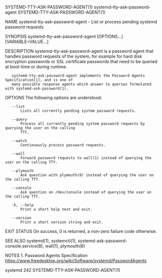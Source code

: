 SYSTEMD-TTY-ASK-PASSWORD-AGENT(1)   systemd-tty-ask-password-agent   SYSTEMD-TTY-ASK-PASSWORD-AGENT(1)

NAME
       systemd-tty-ask-password-agent - List or process pending systemd password requests

SYNOPSIS
       systemd-tty-ask-password-agent [OPTIONS...] [VARIABLE=VALUE...]

DESCRIPTION
       systemd-tty-ask-password-agent is a password agent that handles password requests of the
       system, for example for hard disk encryption passwords or SSL certificate passwords that need
       to be queried at boot-time or during runtime.

       systemd-tty-ask-password-agent implements the Password Agents Specification[1], and is one of
       many possible response agents which answer to queries formulated with systemd-ask-password(1).

OPTIONS
       The following options are understood:

       --list
           Lists all currently pending system password requests.

       --query
           Process all currently pending system password requests by querying the user on the calling
           TTY.

       --watch
           Continuously process password requests.

       --wall
           Forward password requests to wall(1) instead of querying the user on the calling TTY.

       --plymouth
           Ask question with plymouth(8) instead of querying the user on the calling TTY.

       --console
           Ask question on /dev/console instead of querying the user on the calling TTY.

       -h, --help
           Print a short help text and exit.

       --version
           Print a short version string and exit.

EXIT STATUS
       On success, 0 is returned, a non-zero failure code otherwise.

SEE ALSO
       systemd(1), systemctl(1), systemd-ask-password-console.service(8), wall(1), plymouth(8)

NOTES
        1. Password Agents Specification
           https://www.freedesktop.org/wiki/Software/systemd/PasswordAgents

systemd 242                                                          SYSTEMD-TTY-ASK-PASSWORD-AGENT(1)
